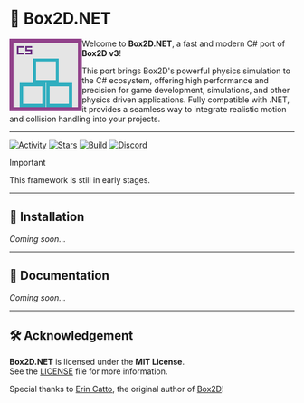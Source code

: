 # 🚀 Box2D.NET

<img align="left" src="https://github.com/Odex64/Box2D.NET/blob/master/Docs/Icon.png">

Welcome to **Box2D.NET**, a fast and modern C# port of **Box2D v3**!

This port brings Box2D's powerful physics simulation to the C# ecosystem, offering high performance and precision for game development, simulations, and other physics driven applications. Fully compatible with .NET, it provides a seamless way to integrate realistic motion and collision handling into your projects.

---

[![Activity](https://img.shields.io/github/commit-activity/w/Odex64/Box2D.NET?style=flat-square&logo=github&label=Activity)](https://github.com/Odex64/Box2D.NET/activity)
[![Stars](https://img.shields.io/github/stars/Odex64/Box2D.NET?style=flat-square&logo=github&label=Stars)](https://github.com/Odex64/Box2D.NET/stargazers)
[![Build](https://img.shields.io/github/actions/workflow/status/Odex64/Box2D.NET/build.yml?style=flat-square&logo=github&label=Build)](https://github.com/Odex64/Box2D.NET/actions/workflows/build.yml)
[![Discord](https://img.shields.io/discord/1199798541980283051?style=flat-square&logo=discord&label=Discord)](https://discord.gg/bdFbrvwTnJ)

> [!IMPORTANT]
> This framework is still in early stages.

---

## 🔧 Installation

_Coming soon..._

---

## 📝 Documentation

_Coming soon..._

---

## 🛠️ Acknowledgement

**Box2D.NET** is licensed under the **MIT License**.  
See the [LICENSE](https://github.com/Odex64/Box2D.NET/blob/master/LICENSE) file for more information.

Special thanks to [Erin Catto](https://box2d.org), the original author of [Box2D](https://github.com/erincatto/box2d)!
